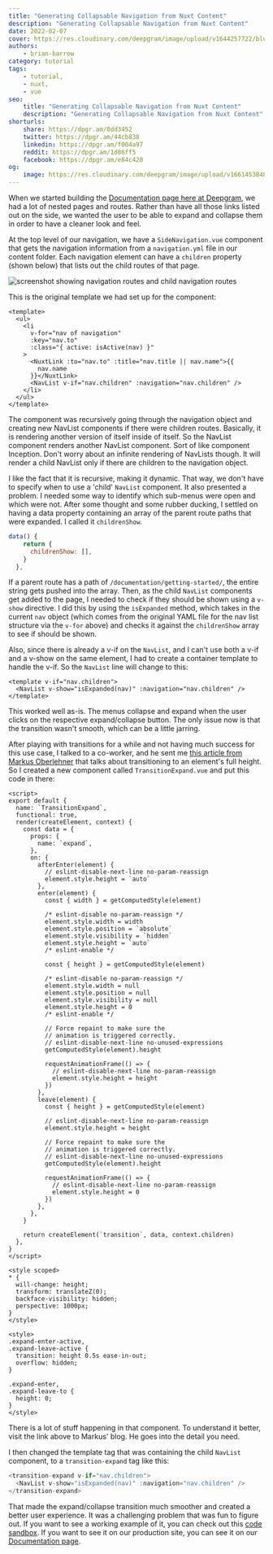 ```yaml
---
title: "Generating Collapsable Navigation from Nuxt Content"
description: "Generating Collapsable Navigation from Nuxt Content"
date: 2022-02-07
cover: https://res.cloudinary.com/deepgram/image/upload/v1644257722/blog/2022/01/nuxt-expand-nested-navigation/Generating-Collapsable-Nav-from-Nuxt%402x.jpg
authors:
    - brian-barrow
category: tutorial
tags:
    - tutorial,
    - nuxt,
    - vue
seo:
    title: "Generating Collapsable Navigation from Nuxt Content"
    description: "Generating Collapsable Navigation from Nuxt Content"
shorturls:
    share: https://dpgr.am/0dd3452
    twitter: https://dpgr.am/44cb838
    linkedin: https://dpgr.am/f004a97
    reddit: https://dpgr.am/1d86ff5
    facebook: https://dpgr.am/e84c420
og:
    image: https://res.cloudinary.com/deepgram/image/upload/v1661453848/blog/nuxt-expand-nested-navigation/ograph.png
---
```


When we started building the [Documentation page here at Deepgram](https://developers.deepgram.com/documentation/), we had a lot of nested pages and routes. Rather than have all those links listed out on the side, we wanted the user to be able to expand and collapse them in order to have a cleaner look and feel.

At the top level of our navigation, we have a `SideNavigation.vue` component that gets the navigation information from a `navigation.yml` file in our content folder. Each navigation element can have a `children` property (shown below) that lists out the child routes of that page.

![screenshot showing navigation routes and child navigation routes](https://res.cloudinary.com/deepgram/image/upload/v1642175788/blog/2022/01/nuxt-expand-nested-navigation/child-routes.png)

This is the original template we had set up for the component:

```vue
<template>
  <ul>
    <li
      v-for="nav of navigation"
      :key="nav.to"
      :class="{ active: isActive(nav) }"
    >
      <NuxtLink :to="nav.to" :title="nav.title || nav.name">{{
        nav.name
      }}</NuxtLink>
      <NavList v-if="nav.children" :navigation="nav.children" />
    </li>
  </ul>
</template>
```

The component was recursively going through the navigation object and creating new NavList components if there were children routes. Basically, it is rendering another version of itself inside of itself. So the NavList component renders another NavList component. Sort of like component Inception. Don't worry about an infinite rendering of NavLists though. It will render a child NavList only if there are children to the navigation object.

I like the fact that it is recursive, making it dynamic. That way, we don't have to specify when to use a 'child' `NavList` component. It also presented a problem. I needed some way to identify which sub-menus were open and which were not. After some thought and some rubber ducking, I settled on having a data property containing an array of the parent route paths that were expanded. I called it `childrenShow`.

```js
data() {
    return {
      childrenShow: [],
    }
  },
```

If a parent route has a path of `/documentation/getting-started/`, the entire string gets pushed into the array. Then, as the child `NavList` components get added to the page, I needed to check if they should be shown using a `v-show` directive. I did this by using the `isExpanded` method, which takes in the current `nav` object (which comes from the original YAML file for the nav list structure via the `v-for` above) and checks it against the `childrenShow` array to see if should be shown.

Also, since there is already a v-if on the `NavList`, and I can't use both a v-if and a v-show on the same element, I had to create a container template to handle the v-if. So the `NavList` line will change to this:

```vue
<template v-if="nav.children">
  <NavList v-show="isExpanded(nav)" :navigation="nav.children" />
</template>
```

This worked well as-is. The menus collapse and expand when the user clicks on the respective expand/collapse button. The only issue now is that the transition wasn't smooth, which can be a little jarring.

After playing with transitions for a while and not having much success for this use case, I talked to a co-worker, and he sent me [this article from Markus Oberlehner](https://markus.oberlehner.net/blog/transition-to-height-auto-with-vue/) that talks about transitioning to an element's full height. So I created a new component called `TransitionExpand.vue` and put this code in there:

```vue
<script>
export default {
  name: `TransitionExpand`,
  functional: true,
  render(createElement, context) {
    const data = {
      props: {
        name: `expand`,
      },
      on: {
        afterEnter(element) {
          // eslint-disable-next-line no-param-reassign
          element.style.height = `auto`
        },
        enter(element) {
          const { width } = getComputedStyle(element)

          /* eslint-disable no-param-reassign */
          element.style.width = width
          element.style.position = `absolute`
          element.style.visibility = `hidden`
          element.style.height = `auto`
          /* eslint-enable */

          const { height } = getComputedStyle(element)

          /* eslint-disable no-param-reassign */
          element.style.width = null
          element.style.position = null
          element.style.visibility = null
          element.style.height = 0
          /* eslint-enable */

          // Force repaint to make sure the
          // animation is triggered correctly.
          // eslint-disable-next-line no-unused-expressions
          getComputedStyle(element).height

          requestAnimationFrame(() => {
            // eslint-disable-next-line no-param-reassign
            element.style.height = height
          })
        },
        leave(element) {
          const { height } = getComputedStyle(element)

          // eslint-disable-next-line no-param-reassign
          element.style.height = height

          // Force repaint to make sure the
          // animation is triggered correctly.
          // eslint-disable-next-line no-unused-expressions
          getComputedStyle(element).height

          requestAnimationFrame(() => {
            // eslint-disable-next-line no-param-reassign
            element.style.height = 0
          })
        },
      },
    }

    return createElement(`transition`, data, context.children)
  },
}
</script>

<style scoped>
* {
  will-change: height;
  transform: translateZ(0);
  backface-visibility: hidden;
  perspective: 1000px;
}
</style>

<style>
.expand-enter-active,
.expand-leave-active {
  transition: height 0.5s ease-in-out;
  overflow: hidden;
}

.expand-enter,
.expand-leave-to {
  height: 0;
}
</style>
```

There is a lot of stuff happening in that component. To understand it better, visit the link above to Markus' blog. He goes into the detail you need.

I then changed the template tag that was containing the child `NavList` component, to a `transition-expand` tag like this:

```js
<transition-expand v-if="nav.children">
  <NavList v-show="isExpanded(nav)" :navigation="nav.children" />
</transition-expand>
```

That made the expand/collapse transition much smoother and created a better user experience. It was a challenging problem that was fun to figure out. If you want to see a working example of it, you can check out this [code sandbox](https://codesandbox.io/s/serene-stitch-30zmi). If you want to see it on our production site, you can see it on our [Documentation page](https://developers.deepgram.com/documentation/).

<code-playground src="https://codesandbox.io/s/serene-stitch-30zmi" height="1000" width="1000" />

